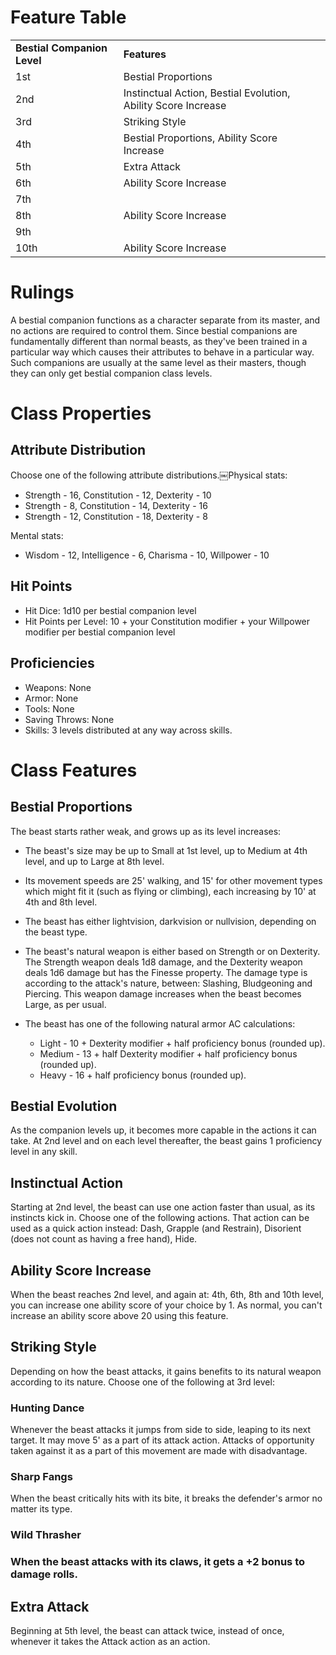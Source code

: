 # Feature Table
 
|   |   |
|---|---|
|**Bestial Companion Level**|**Features**|
|1st|Bestial Proportions|
|2nd|Instinctual Action, Bestial Evolution, Ability Score Increase|
|3rd|Striking Style|
|4th|Bestial Proportions, Ability Score Increase|
|5th|Extra Attack|
|6th|Ability Score Increase|
|7th||
|8th|Ability Score Increase|
|9th||
|10th|Ability Score Increase|
   

# Rulings
 
A bestial companion functions as a character separate from its master, and no actions are required to control them. Since bestial companions are fundamentally different than normal beasts, as they've been trained in a particular way which causes their attributes to behave in a particular way. Such companions are usually at the same level as their masters, though they can only get bestial companion class levels.
   

# Class Properties
 
## Attribute Distribution
 
Choose one of the following attribute distributions.￼Physical stats:

- Strength - 16, Constitution - 12, Dexterity - 10
- Strength - 8, Constitution - 14, Dexterity - 16
- Strength - 12, Constitution - 18, Dexterity - 8

Mental stats:

- Wisdom - 12, Intelligence - 6, Charisma - 10, Willpower - 10
 
## Hit Points
 
- Hit Dice: 1d10 per bestial companion level
- Hit Points per Level: 10 + your Constitution modifier + your Willpower modifier per bestial companion level
 
## Proficiencies
 
- Weapons: None
- Armor: None
- Tools: None
- Saving Throws: None
- Skills: 3 levels distributed at any way across skills.
 
# Class Features
 
## Bestial Proportions
 
The beast starts rather weak, and grows up as its level increases:

- The beast's size may be up to Small at 1st level, up to Medium at 4th level, and up to Large at 8th level.
- Its movement speeds are 25' walking, and 15' for other movement types which might fit it (such as flying or climbing), each increasing by 10' at 4th and 8th level.
- The beast has either lightvision, darkvision or nullvision, depending on the beast type.
- The beast's natural weapon is either based on Strength or on Dexterity. The Strength weapon deals 1d8 damage, and the Dexterity weapon deals 1d6 damage but has the Finesse property. The damage type is according to the attack's nature, between: Slashing, Bludgeoning and Piercing. This weapon damage increases when the beast becomes Large, as per usual.
- The beast has one of the following natural armor AC calculations:
    
    - Light - 10 + Dexterity modifier + half proficiency bonus (rounded up).
    - Medium - 13 + half Dexterity modifier + half proficiency bonus (rounded up).
    - Heavy - 16 + half proficiency bonus (rounded up).
 
## Bestial Evolution
 
As the companion levels up, it becomes more capable in the actions it can take. At 2nd level and on each level thereafter, the beast gains 1 proficiency level in any skill.
 
## Instinctual Action
 
Starting at 2nd level, the beast can use one action faster than usual, as its instincts kick in. Choose one of the following actions. That action can be used as a quick action instead: Dash, Grapple (and Restrain), Disorient (does not count as having a free hand), Hide.
 
## Ability Score Increase
 
When the beast reaches 2nd level, and again at: 4th, 6th, 8th and 10th level, you can increase one ability score of your choice by 1. As normal, you can't increase an ability score above 20 using this feature.
 
## Striking Style
 
Depending on how the beast attacks, it gains benefits to its natural weapon according to its nature. Choose one of the following at 3rd level:
 
### Hunting Dance

Whenever the beast attacks it jumps from side to side, leaping to its next target. It may move 5' as a part of its attack action. Attacks of opportunity taken against it as a part of this movement are made with disadvantage.
 
### Sharp Fangs

When the beast critically hits with its bite, it breaks the defender's armor no matter its type.
 
### Wild Thrasher

### When the beast attacks with its claws, it gets a +2 bonus to damage rolls.
 
## Extra Attack
 
Beginning at 5th level, the beast can attack twice, instead of once, whenever it takes the Attack action as an action.